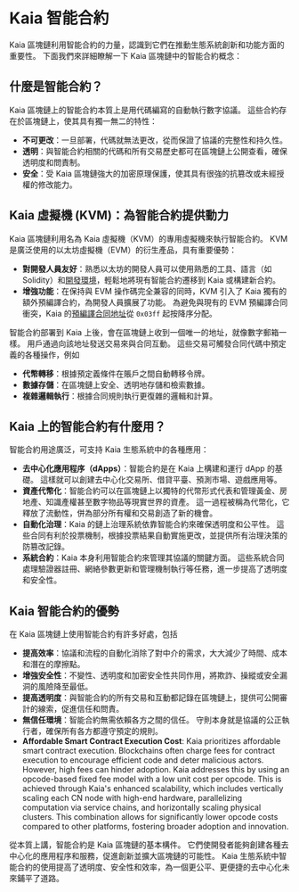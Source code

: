 # Kaia 智能合約

Kaia 區塊鏈利用智能合約的力量，認識到它們在推動生態系統創新和功能方面的重要性。 下面我們來詳細瞭解一下 Kaia 區塊鏈中的智能合約概念：

## 什麼是智能合約？ <a id="what-are-smart-contracts"></a>

Kaia 區塊鏈上的智能合約本質上是用代碼編寫的自動執行數字協議。 這些合約存在於區塊鏈上，使其具有獨一無二的特性：

- **不可更改**：一旦部署，代碼就無法更改，從而保證了協議的完整性和持久性。
- **透明**：與智能合約相關的代碼和所有交易歷史都可在區塊鏈上公開查看，確保透明度和問責制。
- **安全**：受 Kaia 區塊鏈強大的加密原理保護，使其具有很強的抗篡改或未經授權的修改能力。

## Kaia 虛擬機 (KVM)：為智能合約提供動力<a id="kaia-virtual-machine-powering-smart-contracts"></a>

Kaia 區塊鏈利用名為 Kaia 虛擬機（KVM）的專用虛擬機來執行智能合約。 KVM 是廣泛使用的以太坊虛擬機（EVM）的衍生產品，具有重要優勢：

- **對開發人員友好**：熟悉以太坊的開發人員可以使用熟悉的工具、語言（如 Solidity）和[開發環境](../../build/smart-contracts/ide-and-tools/ide-and-tools.md)，輕鬆地將現有智能合約遷移到 Kaia 或構建新合約。
- **增強功能**：在保持與 EVM 操作碼完全兼容的同時，KVM 引入了 Kaia 獨有的額外預編譯合約，為開發人員擴展了功能。 為避免與現有的 EVM 預編譯合同衝突，Kaia 的[預編譯合同地址](precompiled-contracts.md)從 `0x03ff` 起按降序分配。

智能合約部署到 Kaia 上後，會在區塊鏈上收到一個唯一的地址，就像數字郵箱一樣。 用戶通過向該地址發送交易來與合同互動。 這些交易可觸發合同代碼中預定義的各種操作，例如

- **代幣轉移**：根據預定義條件在賬戶之間自動轉移令牌。
- **數據存儲**：在區塊鏈上安全、透明地存儲和檢索數據。
- **複雜邏輯執行**：根據合同規則執行更復雜的邏輯和計算。

## Kaia 上的智能合約有什麼用？ <a id="what-are-smart-contracts-used-for-on-kaia"></a>

智能合約用途廣泛，可支持 Kaia 生態系統中的各種應用：

- **去中心化應用程序（dApps）**：智能合約是在 Kaia 上構建和運行 dApp 的基礎。 這樣就可以創建去中心化交易所、借貸平臺、預測市場、遊戲應用等。
- **資產代幣化**：智能合約可以在區塊鏈上以獨特的代幣形式代表和管理黃金、房地產、知識產權甚至數字物品等現實世界的資產。 這一過程被稱為代幣化，它釋放了流動性，併為部分所有權和交易創造了新的機會。
- **自動化治理**：Kaia 的鏈上治理系統依靠智能合約來確保透明度和公平性。 這些合同有利於投票機制，根據投票結果自動實施更改，並提供所有治理決策的防篡改記錄。
- **系統合約**：Kaia 本身利用智能合約來管理其協議的關鍵方面。 這些系統合同處理驗證器註冊、網絡參數更新和管理機制執行等任務，進一步提高了透明度和安全性。

## Kaia 智能合約的優勢<a id="benefits-of-smart-contracts-on-kaia"></a>

在 Kaia 區塊鏈上使用智能合約有許多好處，包括

- **提高效率**：協議和流程的自動化消除了對中介的需求，大大減少了時間、成本和潛在的摩擦點。
- **增強安全性**：不變性、透明度和加密安全性共同作用，將欺詐、操縱或安全漏洞的風險降至最低。
- **提高透明度**：與智能合約的所有交易和互動都記錄在區塊鏈上，提供可公開審計的線索，促進信任和問責。
- **無信任環境**：智能合約無需依賴各方之間的信任。 守則本身就是協議的公正執行者，確保所有各方都遵守預定的規則。
- **Affordable Smart Contract Execution Cost**: Kaia prioritizes affordable smart contract execution.  Blockchains often charge fees for contract execution to encourage efficient code and deter malicious actors.  However, high fees can hinder adoption. Kaia addresses this by using an opcode-based fixed fee model with a low unit cost per opcode. This is achieved through Kaia's enhanced scalability, which includes vertically scaling each CN node with high-end hardware, parallelizing computation via service chains, and horizontally scaling physical clusters. This combination allows for significantly lower opcode costs compared to other platforms, fostering broader adoption and innovation.

從本質上講，智能合約是 Kaia 區塊鏈的基本構件。 它們使開發者能夠創建各種去中心化的應用程序和服務，促進創新並擴大區塊鏈的可能性。 Kaia 生態系統中智能合約的使用提高了透明度、安全性和效率，為一個更公平、更便捷的去中心化未來鋪平了道路。